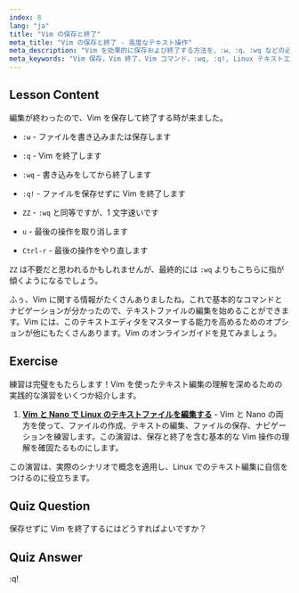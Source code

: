 ```yaml
---
index: 8
lang: "ja"
title: "Vim の保存と終了"
meta_title: "Vim の保存と終了 - 高度なテキスト操作"
meta_description: "Vim を効果的に保存および終了する方法を、:w、:q、:wq などの必須コマンドで学びます。効率的なテキスト編集のための基本的な Vim 操作を習得します。"
meta_keywords: "Vim 保存，Vim 終了，Vim コマンド，:wq, :q!, Linux テキストエディタ，Vim チュートリアル，Vim 初心者"
---
```


## Lesson Content

編集が終わったので、Vim を保存して終了する時が来ました。

- `:w` - ファイルを書き込みまたは保存します
- `:q` - Vim を終了します
- `:wq` - 書き込みをしてから終了します
- `:q!` - ファイルを保存せずに Vim を終了します
- `ZZ` - `:wq` と同等ですが、1 文字速いです

- `u` - 最後の操作を取り消します
- `Ctrl-r` - 最後の操作をやり直します

`ZZ` は不要だと思われるかもしれませんが、最終的には `:wq` よりもこちらに指が傾くようになるでしょう。

ふぅ、Vim に関する情報がたくさんありましたね。これで基本的なコマンドとナビゲーションが分かったので、テキストファイルの編集を始めることができます。Vim には、このテキストエディタをマスターする能力を高めるためのオプションが他にもたくさんあります。Vim のオンラインガイドを見てみましょう。

## Exercise

練習は完璧をもたらします！Vim を使ったテキスト編集の理解を深めるための実践的な演習をいくつか紹介します。

1. **[Vim と Nano で Linux のテキストファイルを編集する](https://labex.io/ja/labs/comptia-edit-text-files-in-linux-with-vim-and-nano-591076)** - Vim と Nano の両方を使って、ファイルの作成、テキストの編集、ファイルの保存、ナビゲーションを練習します。この演習は、保存と終了を含む基本的な Vim 操作の理解を確固たるものにします。

この演習は、実際のシナリオで概念を適用し、Linux でのテキスト編集に自信をつけるのに役立ちます。

## Quiz Question

保存せずに Vim を終了するにはどうすればよいですか？

## Quiz Answer

:q!
